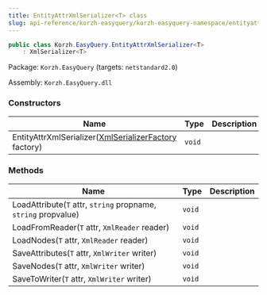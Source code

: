```yaml
---
title: EntityAttrXmlSerializer<T> class
slug: api-reference/korzh-easyquery/korzh-easyquery-namespace/entityattrxmlserializer-t--class
---
```



```csharp
public class Korzh.EasyQuery.EntityAttrXmlSerializer<T>
    : XmlSerializer<T>

```
Package: `Korzh.EasyQuery` (targets: `netstandard2.0`)

Assembly: `Korzh.EasyQuery.dll`

### Constructors

| Name | Type | Description | 
| --- | --- | --- | 
| EntityAttrXmlSerializer([XmlSerializerFactory](/api-reference/korzh-easyquery/korzh-easyquery-namespace/xmlserializerfactory-class) factory) | `void` |  | 


### Methods

| Name | Type | Description | 
| --- | --- | --- | 
| LoadAttribute(`T` attr, `string` propname, `string` propvalue) | `void` |  | 
| LoadFromReader(`T` attr, `XmlReader` reader) | `void` |  | 
| LoadNodes(`T` attr, `XmlReader` reader) | `void` |  | 
| SaveAttributes(`T` attr, `XmlWriter` writer) | `void` |  | 
| SaveNodes(`T` attr, `XmlWriter` writer) | `void` |  | 
| SaveToWriter(`T` attr, `XmlWriter` writer) | `void` |  |